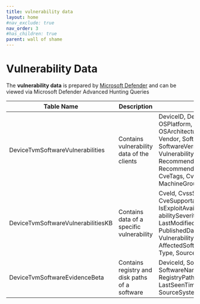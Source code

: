 ```yaml
---
title: vulnerability data
layout: home
#nav_exclude: true
nav_order: 3
#has_children: true
parent: wall of shame
---
```



# Vulnerability Data

The **vulnerability data** is prepared by [Microsoft Defender] and can be viewed via Microsoft Defender Advanced Hunting Queries

| Table Name                         | Description                                    | Fields                                                                                                                                                                                                                                             |
|------------------------------------|------------------------------------------------|----------------------------------------------------------------------------------------------------------------------------------------------------------------------------------------------------------------------------------------------------|
| DeviceTvmSoftwareVulnerabilities   | Contains vulnerability data of the clients     | DeviceID, DeviceName, OSPlatform, OSVersion, OSArchitecture, Software-Vendor, SoftwareName, SoftwareVersion, CveId, VulnerabilitySeverityLevel, RecommendedSecurityUpdate, RecommendedSecurityUpdateId, CveTags, CveMitigationStatus, MachineGroup |
| DeviceTvmSoftwareVulnerabilitiesKB | Contains data of a specific vulnerability      | CveId, CvssScore, CvssVector, CveSupportability, IsExploitAvailable, Vulner-abilitySeverityLevel, LastModifiedTime, PublishedDate, VulnerabilityDescrip-tion, AffectedSoftware, TenantId, Type, SourceSystem                                       |
| DeviceTvmSoftwareEvidenceBeta      | Contains registry and disk paths of a software | DeviceId, SoftwareVendor, SoftwareName, SoftwareVersion, RegistryPaths, DiskPaths, LastSeenTime, TenantId, Type, SourceSystem, MachineGroup                                                                                                        |

[Microsoft Defender]: https://security.microsoft.com
[Microsoft Defender Advanced Hunting Queries]: https://security.microsoft.com/v2/advanced-hunting
